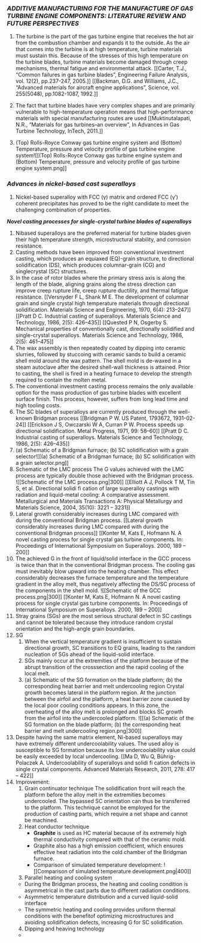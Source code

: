 ### *ADDITIVE MANUFACTURING FOR THE MANUFACTURE OF GAS TURBINE ENGINE COMPONENTS: LITERATURE REVIEW AND FUTURE PERSPECTIVES*
1. The turbine is the part of the gas turbine engine that receives the hot air from the combustion chamber and expands it to the outside. As the air that comes into the turbine is at high temperature, turbine materials must sustain this. Because of the stresses of this high temperature on the turbine blades, turbine materials become damaged through creep mechanisms, thermal fatigue and environmental attack.
	[[Carter, T.J., “Common failures in gas turbine blades”, Engineering Failure Analysis, vol. 12(2), pp.237-247, 2005.]]
	[[Backman, D.G. and Williams, J.C., “Advanced materials for aircraft engine applications”, Science, vol. 255(5048), pp.1082-1087, 1992.]]
	
2. The fact that turbine blades have very complex shapes and are primarily vulnerable to high-temperature operation means that high-performance materials with special manufacturing routes are used
	[[Muktinutalapati, N.R., “Materials for gas turbines–an overview”, In Advances in Gas Turbine Technology, InTech, 2011.]]
3. (Top) Rolls-Royce Conway gas turbine engine system and (Bottom) Temperature, pressure and velocity profile of gas turbine engine system![[(Top) Rolls-Royce Conway gas turbine engine system and (Bottom) Temperature, pressure and velocity profile of gas turbine engine system.png]]
### *Advances in nickel-based cast superalloys*
1. Nickel-based superalloy with FCC (γ) matrix and ordered FCC (γ′) coherent precipitates has proved to be the right candidate to meet the challenging combination of properties.

***Novel casting processes for single-crystal turbine blades of superalloys***
1. Nibased superalloys are the preferred material for turbine blades given their high temperature strength, microstructural stability, and corrosion resistance.
2. Casting methods have been improved from conventional investment casting, which produces an equiaxed (EQ)-grain structure, to directional solidification (DS), which produces columnar-grain (CG) and singlecrystal (SC) structures.
3. In the case of rotor blades where the primary stress axis is along the length of the blade, aligning grains along the stress direction can improve creep rupture life, creep rupture ductility, and thermal fatigue resistance.
	[[Versnyder F L, Shank M E. The development of columnar grain and single crystal high temperature materials through directional solidification. Materials Science and Engineering, 1970, 6(4): 213–247]]
	[[Pratt D C. Industrial casting of superalloys. Materials Science and Technology, 1986, 2(5): 426–435]]
	[[Quested P N, Osgerby S. Mechanical properties of conventionally cast, directionally solidified and single-crystal superalloys. Materials Science and Technology, 1986, 2(5): 461–475]]
4. The wax assembly is then repeatedly coated by dipping into ceramic slurries, followed by stuccoing with ceramic sands to build a ceramic shell mold around the wax pattern. The shell mold is de-waxed in a steam autoclave after the desired shell-wall thickness is attained. Prior to casting, the shell is fired in a heating furnace to develop the strength required to contain the molten metal.
5. The conventional investment casting process remains the only available option for the mass production of gas turbine blades with excellent surface finish. This process, however, suffers from long lead time and high tooling costs.
6. The SC blades of superalloys are currently produced through the well-known Bridgman process
	[[Bridgman P W. US Patent, 1793672, 1931-02-24]]
	[[Erickson J S, Owczarski W A, Curran P W. Process speeds up directional solidification. Metal Progress, 1971, 99: 58–60]]
	[[Pratt D C. Industrial casting of superalloys. Materials Science and Technology, 1986, 2(5): 426–435]]
7. (a) Schematic of a Bridgman furnace; (b) SC solidification with a grain selector![[(a) Schematic of a Bridgman furnace; (b) SC solidification with a grain selector.png]]
8. Schematic of the LMC process
	The G values achieved with the LMC process are typically double those achieved with the Bridgman process.
	![[Schematic of the LMC process.png|300]]
	[[Elliott A J, Pollock T M, Tin S, et al. Directional solidi fi cation of large superalloy castings with radiation and liquid-metal cooling: A comparative assessment. Metallurgical and Materials Transactions A: Physical Metallurgy and Materials Science, 2004, 35(10): 3221 – 3231]]
9. Lateral growth considerably increases during LMC compared with during the conventional Bridgman process.
	[[Lateral growth considerably increases during LMC compared with during the conventional Bridgman process]]
	[[Konter M, Kats E, Hofmann N. A novel casting process for single crystal gas turbine components. In: Proceedings of International Symposium on Superalloys. 2000, 189 – 200]]
10. The achieved G in the front of liquid/solid interface in the GCC process is twice than that in the conventional Bridgman process. The cooling gas must inevitably blow upward into the heating chamber. This effect considerably decreases the furnace temperature and the temperature gradient in the alloy melt, thus negatively affecting the DS/SC process of the components in the shell mold.
	![[Schematic of the GCC process.png|300]]
	[[Konter M, Kats E, Hofmann N. A novel casting process for single crystal gas turbine components. In: Proceedings of International Symposium on Superalloys. 2000, 189 – 200]]
11. Stray grains (SGs) are the most serious structural defect in SC castings and cannot be tolerated because they introduce random crystal orientation and the high-angle grain boundaries.
12. SG
	1. When the vertical temperature gradient is insufficient to sustain directional growth, SC transitions to EQ grains, leading to the random nucleation of SGs ahead of the liquid-solid interface.
	2. SGs mainly occur at the extremities of the platform because of the abrupt transition of the crosssection and the rapid cooling of the local melt.
	3. (a) Schematic of the SG formation on the blade platform; (b) the corresponding heat barrier and melt undercooling region
		Crystal growth becomes lateral in the platform region. At the junction between the airfoil and the platform, a heat barrier zone caused by the local poor cooling conditions appears. In this zone, the overheating of the alloy melt is prolonged and blocks SC growth from the airfoil into the undercooled platform.
	![[(a) Schematic of the SG formation on the blade platform; (b) the corresponding heat barrier and melt undercooling region.png|300]]
13. Despite having the same matrix element, Ni-based superalloys may have extremely different undercoolability values. The used alloy is susceptible to SG formation because its low undercoolability value could be easily exceeded by local undercooling.
	[[Ma D, Wu Q, Bührig-Polaczek A. Undercoolability of superalloys and solidi fi cation defects in single crystal components. Advanced Materials Research, 2011, 278: 417 – 422]]
14. Improvement:
	1. Grain continuator technique
		The solidification front will reach the platform before the alloy melt in the extremities becomes undercooled. The bypassed SC orientation can thus be transferred to the platform.
		This technique cannot be employed for the production of casting parts, which require a net shape and cannot be machined.
	2. Heat conductor technique
		+ **Graphite** is used as HC material because of its extremely high thermal conductivity compared with that of the ceramic mold. 
		+ Graphite also has a high emission coefficient, which ensures effective heat radiation into the cold chamber of the Bridgman furnace.
		+ Comparison of simulated temperature development:	![[Comparison of simulated temperature development.png|400]]
	3. Parallel heating and cooling system
	+ During the Bridgman process, the heating and cooling condition is asymmetrical in the cast parts due to different radiation conditions.
	+ Asymmetric temperature distribution and a curved liquid-solid interface
	+ The symmetric heating and cooling provides uniform thermal conditions with the benefitof optimizing microstructures and avoiding solidification defects, increasing G for SC solidification.
	4. Dipping and heaving technology
	+ 